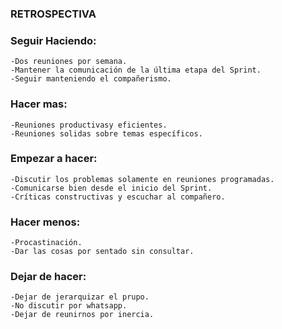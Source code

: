 ### RETROSPECTIVA

### Seguir Haciendo:
	-Dos reuniones por semana.
	-Mantener la comunicación de la última etapa del Sprint.
	-Seguir manteniendo el compañerismo.

### Hacer mas:
	-Reuniones productivasy eficientes.
	-Reuniones solidas sobre temas específicos.

### Empezar a hacer:
	-Discutir los problemas solamente en reuniones programadas.
	-Comunicarse bien desde el inicio del Sprint.
	-Críticas constructivas y escuchar al compañero.

### Hacer menos:
	-Procastinación.
	-Dar las cosas por sentado sin consultar.

### Dejar de hacer:
	-Dejar de jerarquizar el prupo.
	-No discutir por whatsapp.
	-Dejar de reunirnos por inercia.